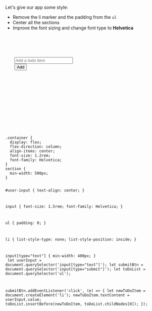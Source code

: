 Let's give our app some style:

- Remove the li marker and the padding from the `ul`
- Center all the sections
- Improve the font sizing and change font type to **Helvetica**

<codeblock language="javascript" type="lesson">
<code>
<panel language="html">
<div class = "container">
  <section id = "user-input">
    <input type = "text" placeholder = "Add a todo item"/>
    <input type = "submit" value = "Add">
  </section>
  <section id = "to-do-list">
    <ul>
    </ul>
  </section>
</div>
</panel>
<panel language="css">
.container {
  display: flex;
  flex-direction: column;
  align-items: center;
  font-size: 1.2rem;
  font-family: Helvetica;
}
section {
  min-width: 500px;
}

#user-input {
  text-align: center;
}

input {
  font-size: 1.5rem;
  font-family: Helvetica;
}

ul {
  padding: 0;
}

li {
  list-style-type: none;
  list-style-position: inside;
}

input[type="text"] {
  min-width: 400px;
}
</panel>
<panel language="javascript">
let userInput = document.querySelector('input[type="text"]');
let submitBtn = document.querySelector('input[type="submit"]');
let toDoList = document.querySelector('ul');

submitBtn.addEventListener('click', (e) => {
  let newToDoItem = document.createElement('li');
  newToDoItem.textContent = userInput.value;
  toDoList.insertBefore(newToDoItem, toDoList.childNodes[0]);
});
</panel>
</code>
</codeblock>